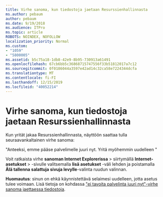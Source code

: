 ```yaml
---
title: Virhe sanoma, kun tiedostoja jaetaan Resurssienhallinnasta
ms.author: pebaum
author: pebaum
ms.date: 9/19/2018
ms.audience: ITPro
ms.topic: article
ROBOTS: NOINDEX, NOFOLLOW
localization_priority: Normal
ms.custom:
- "1059"
- "5800005"
ms.assetid: b5c75a18-1db8-42e9-8b95-730913a61491
ms.openlocfilehash: 67cb6bb5c36868715747556f33b51812017a7c12
ms.sourcegitcommit: 0f0186044a3597e42ad14c32ca58e7224344dcfa
ms.translationtype: MT
ms.contentlocale: fi-FI
ms.lasthandoff: 12/15/2019
ms.locfileid: "40052214"
---
```

# <a name="error-message-when-sharing-files-from-windows-explorer"></a>Virhe sanoma, kun tiedostoja jaetaan Resurssienhallinnasta

Kun yrität jakaa Resurssienhallinnasta, näyttöön saattaa tulla seuraavankaltainen virhe sanoma:
  
"Anteeksi, emme pääse palvelimelle juuri nyt. Yritä myöhemmin uudelleen "
  
Voit ratkaista virhe **sanoman Internet Explorerissa** \> siirtymällä **Internet-asetukset** \> -sivulle valitsemalla **lisä asetukset** -väli lehden ja poistamalla **Älä tallenna salattuja sivuja levylle**-valinta ruudun valinnan.
  
 **Huomautus**: sinun on ehkä käynnistettävä selaimesi uudelleen, jotta asetus tulee voimaan. Lisä tietoja on kohdassa ["ei tavoita palvelinta juuri nyt"-virhe sanoma jaettaessa tiedostoja](https://go.microsoft.com/fwlink/?linkid=2022914).
  